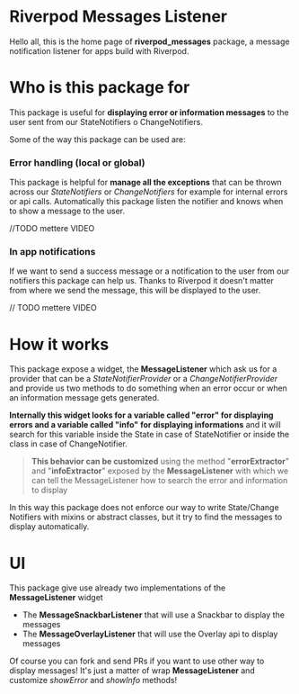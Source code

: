 # Riverpod Messages Listener

Hello all, this is the home page of **riverpod_messages** package, a message notification listener for apps build with Riverpod.


# Who is this package for

This package is useful for **displaying error or information messages** to the user sent from our StateNotifiers o ChangeNotifiers.

Some of the way this package can be used are:

### Error handling (local or global)

This package is helpful for **manage all the exceptions** that can be thrown across our *StateNotifiers* or *ChangeNotifiers* for example for internal errors or api calls.
Automatically this package listen the notifier and knows when to show a message to the user.

//TODO mettere VIDEO

### In app notifications

If we want to send a success message or a notification to the user from our notifiers this package can help us. Thanks to Riverpod it doesn't matter from where we send the message, this will be displayed to the user.

// TODO mettere VIDEO

# How it works

This package expose a widget, the **MessageListener** which ask us for a provider that can be a  *StateNotifierProvider* or a *ChangeNotifierProvider* and provide us two methods to do something when an error occur or when an information message gets generated.

**Internally this widget looks for a variable called "error" for displaying errors and a variable called "info" for displaying informations** and it will search for this variable inside the State in case of StateNotifier or inside the class in case of ChangeNotifier.

> **This behavior can be customized** using the method "**errorExtractor**" and
> "**infoExtractor**" exposed by the **MessageListener** with which we can tell the MessageListener how to search the error and information to display

In this way this package does not enforce our way to write State/Change Notifiers with mixins or abstract classes, but it try to find the messages to display automatically.

# UI

This package give use already two implementations of the **MessageListener** widget

 - The **MessageSnackbarListener** that will use a Snackbar to display the messages
 - The **MessageOverlayListener** that will use the Overlay api to display messages

Of course you can fork and send PRs if you want to use other way to display messages! It's just a matter of wrap **MessageListener** and customize *showError* and *showInfo* methods!
